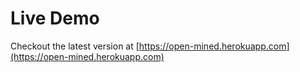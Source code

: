 
# Live Demo
Checkout the latest version at [https://open-mined.herokuapp.com](https://open-mined.herokuapp.com)

